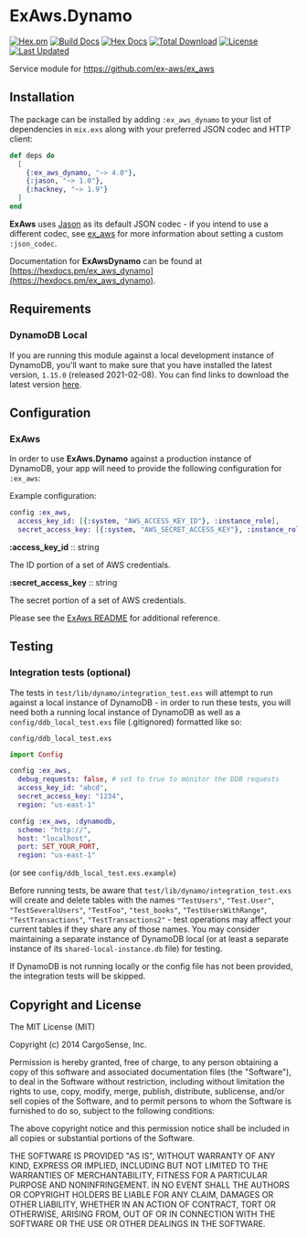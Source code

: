 # ExAws.Dynamo

[![Hex.pm](https://img.shields.io/hexpm/v/ex_aws_dynamo.svg)](https://hex.pm/packages/ex_aws_dynamo)
[![Build Docs](https://img.shields.io/badge/hexdocs-release-blue.svg)](https://hexdocs.pm/ex_aws_dynamo/ExAws.Dynamo.html)
[![Hex Docs](https://img.shields.io/badge/hex-docs-lightgreen.svg)](https://hexdocs.pm/ex_aws_dynamo/)
[![Total Download](https://img.shields.io/hexpm/dt/ex_aws_dynamo.svg)](https://hex.pm/packages/ex_aws_dynamo)
[![License](https://img.shields.io/hexpm/l/ex_aws_dynamo.svg)](https://github.com/ex-aws/ex_aws_dynamo/blob/master/LICENSE)
[![Last Updated](https://img.shields.io/github/last-commit/ex-aws/ex_aws_dynamo.svg)](https://github.com/ex-aws/ex_aws_dynamo/commits/master)

Service module for https://github.com/ex-aws/ex_aws

## Installation

The package can be installed by adding `:ex_aws_dynamo` to your list of dependencies in `mix.exs` along with your preferred JSON codec and HTTP client:

```elixir
def deps do
  [
    {:ex_aws_dynamo, "~> 4.0"},
    {:jason, "~> 1.0"},
    {:hackney, "~> 1.9"}
  ]
end
```

**ExAws** uses [Jason](https://github.com/michalmuskala/jason) as its default JSON codec - if you intend to use a different codec, see [ex_aws](https://github.com/ex-aws/ex_aws) for more information about setting a custom `:json_codec`.

Documentation for **ExAwsDynamo** can be found at [https://hexdocs.pm/ex_aws_dynamo](https://hexdocs.pm/ex_aws_dynamo).

## Requirements

### DynamoDB Local

If you are running this module against a local development instance of DynamoDB, you'll want to make sure that you have installed the latest version, `1.15.0` (released 2021-02-08). You can find links to download the latest version [here](https://docs.aws.amazon.com/amazondynamodb/latest/developerguide/DynamoDBLocal.DownloadingAndRunning.html).

## Configuration

### **ExAws**

In order to use **ExAws.Dynamo** against a production instance of DynamoDB, your app will need to provide the following configuration for `:ex_aws`:

Example configuration:

```elixir
config :ex_aws,
  access_key_id: [{:system, "AWS_ACCESS_KEY_ID"}, :instance_role],
  secret_access_key: [{:system, "AWS_SECRET_ACCESS_KEY"}, :instance_role]
```

**:access_key_id** :: string

The ID portion of a set of AWS credentials.

**:secret_access_key** :: string

The secret portion of a set of AWS credentials.

Please see the [ExAws README](https://github.com/ex-aws/ex_aws) for additional reference.

## Testing

### Integration tests (optional)

The tests in `test/lib/dynamo/integration_test.exs` will attempt to run against a local instance of DynamoDB - in order to run these tests, you will need both a running local instance of DynamoDB as well as a `config/ddb_local_test.exs` file (.gitignored) formatted like so:

`config/ddb_local_test.exs`

```elixir
import Config

config :ex_aws,
  debug_requests: false, # set to true to monitor the DDB requests
  access_key_id: "abcd",
  secret_access_key: "1234",
  region: "us-east-1"

config :ex_aws, :dynamodb,
  scheme: "http://",
  host: "localhost",
  port: SET_YOUR_PORT,
  region: "us-east-1"
```

(or see `config/ddb_local_test.exs.example`)

Before running tests, be aware that `test/lib/dynamo/integration_test.exs` will create and delete tables with the names `"TestUsers"`, `"Test.User"`, `"TestSeveralUsers"`, `"TestFoo"`, `"test_books"`, `"TestUsersWithRange"`, `"TestTransactions"`, `"TestTransactions2"` - test operations may affect your current tables if they share any of those names. You may consider maintaining a separate instance of DynamoDB local (or at least a separate instance of its `shared-local-instance.db` file) for testing.

If DynamoDB is not running locally or the config file has not been provided, the integration tests will be skipped.

## Copyright and License

The MIT License (MIT)

Copyright (c) 2014 CargoSense, Inc.

Permission is hereby granted, free of charge, to any person obtaining a copy
of this software and associated documentation files (the "Software"), to deal
in the Software without restriction, including without limitation the rights
to use, copy, modify, merge, publish, distribute, sublicense, and/or sell
copies of the Software, and to permit persons to whom the Software is
furnished to do so, subject to the following conditions:

The above copyright notice and this permission notice shall be included in
all copies or substantial portions of the Software.

THE SOFTWARE IS PROVIDED "AS IS", WITHOUT WARRANTY OF ANY KIND, EXPRESS OR
IMPLIED, INCLUDING BUT NOT LIMITED TO THE WARRANTIES OF MERCHANTABILITY,
FITNESS FOR A PARTICULAR PURPOSE AND NONINFRINGEMENT. IN NO EVENT SHALL THE
AUTHORS OR COPYRIGHT HOLDERS BE LIABLE FOR ANY CLAIM, DAMAGES OR OTHER
LIABILITY, WHETHER IN AN ACTION OF CONTRACT, TORT OR OTHERWISE, ARISING FROM,
OUT OF OR IN CONNECTION WITH THE SOFTWARE OR THE USE OR OTHER DEALINGS IN
THE SOFTWARE.
